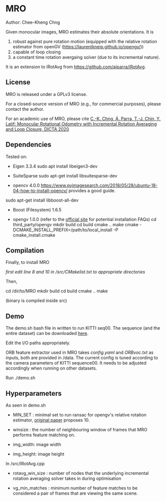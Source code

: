 # MRO

Author: Chee-Kheng Chng

Given monocular images, MRO estimates their absolute orientations. 
It is 
1) robust against pure rotation motion (equipped with the relative rotation estimator from openGV (https://laurentkneip.github.io/opengv/)) 
2) capable of loop closing
3) a constant time rotation avergaing solver (due to its incremental nature).

It is an extension to IRotAvg from https://github.com/ajparra/iRotAvg.

## License

MRO is released under a GPLv3 license. 

For a closed-source version of MRO (e.g., for commercial purposes), please contact the author.

For an academic use of MRO, please cite
[C.-K. Chng, Á. Parra, T.-J. Chin, Y. Latif: Monocular Rotational Odometry with Incremental Rotation Averaging and Loop Closure, DICTA 2020](https://arxiv.org/pdf/2010.01872.pdf)


## Dependencies
Tested on:
- Eigen 3.3.4
sudo apt install libeigen3-dev

- SuiteSparse
sudo apt-get install libsuitesparse-dev

- opencv 4.0.0
https://www.pyimagesearch.com/2018/05/28/ubuntu-18-04-how-to-install-opencv/ provides a good guide.

sudo apt-get install libboost-all-dev
- Boost (Filesystem) 1.6.5

- opengv 1.0.0 (refer to the [official site](https://laurentkneip.github.io/opengv/) for potential installation FAQs)
cd third_party/opengv
mkdir build
cd build
cmake ..
make 
cmake -DCMAKE_INSTALL_PREFIX=/path/to/local_install -P cmake_install.cmake 

## Compilation
Finally, to install MRO

*first edit line 8 and 10 in /src/CMakelist.txt to appropriate directories*

Then,

cd /dir/to/MRO
mkdir build
cd build
cmake ..
make 

(binary is compiled inside src)

## Demo
The demo.sh bash file in written to run KITTI seq00. The sequence (and the entire dataset) can be downloaded [here](http://www.cvlibs.net/datasets/kitti/eval_odometry.php). 

Edit the I/O paths appropriately. 

ORB feature extractor used in MRO takes *config.yaml* and *ORBvoc.txt* as inputs, both are provided in /data. The current config is tuned according to the camera parameters of KITTI sequence00. It needs to be adjusted accordingly when running on other datasets.

Run ./demo.sh 

## Hyperparameters
As seen in demo.sh

- MIN_SET : minimal set to run ransac for opengv's relative rotation estimator, [original paper](https://www.cv-foundation.org/openaccess/content_iccv_2013/papers/Kneip_Direct_Optimization_of_2013_ICCV_paper.pdf) proposes 10.

- winsize : the number of neighbouring window of frames that MRO performs feature matching on.

- img_width: image width

- img_height: image height

In /src/IRotAvg.cpp
- rotavg_win_size : number of nodes that the underlying incremental rotation averaging solver takes in during optimisation

- vg_min_matches : minimum number of feature matches to be considered a pair of frames that are viewing the same scene.



